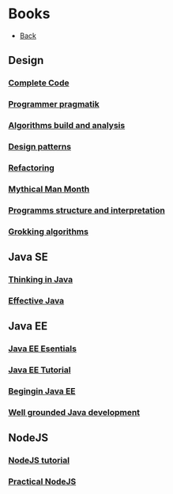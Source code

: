 # Books

+ [Back](../README.md)

## Design
### [Complete Code](design/COMPLETE-CODE.md)
### [Programmer pragmatik](design/PROGRAMMER-PRAGMATIK.md)
### [Algorithms build and analysis](design/ALG-BUILD-ANALYSIS.md)
### [Design patterns](design/DESIGN-PATTERNS.md)
### [Refactoring](design/DESIGN-PATTERNS.md)
### [Mythical Man Month](design/MAN-MONTH.md)
### [Programms structure and interpretation](design/STRUCTURE-INTERPRETATION.md)
### [Grokking algorithms](design/GROKKING-ALGORITHMS.md)
## Java SE
### [Thinking in Java](java-se/THINKING-JAVA.md)
### [Effective Java](java-se/EFFECTIVE-JAVA.md)
## Java EE
### [Java EE Esentials](java-ee/JAVA-EE-ESENTIALS.md)
### [Java EE Tutorial](java-ee/JAVA-EE-TUTOR.md)
### [Begingin Java EE](java-ee/BEGINING-JAVA-EE.md)
### [Well grounded Java development](java-ee/WELL-GROUNDED-JAVA-DEV.md)
## NodeJS
### [NodeJS tutorial](nodejs/NODEJS-TUTOR.md)
### [Practical NodeJS](nodejs/PRACTICAL-NODEJS.md)

